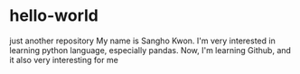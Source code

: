 # hello-world
just another repository
My name is Sangho Kwon. I'm very interested in learning python language, especially pandas.
Now, I'm learning Github, and it also very interesting for me
